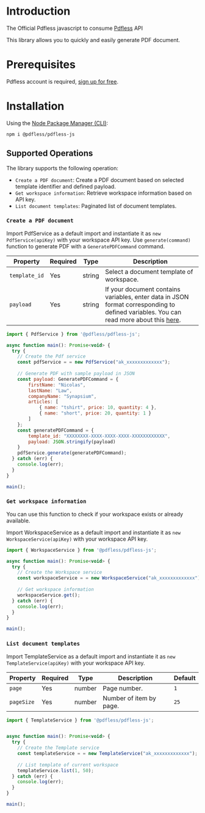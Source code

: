 # Introduction 
The Official Pdfless javascript to consume [Pdfless](https://www.pdfless.com/) API

This library allows you to quickly and easily generate PDF document.

# Prerequisites 
Pdfless account is required, [sign up for free](https://www.pdfless.com).

# Installation

Using the [Node Package Manager (CLI)](https://www.npmjs.com/package/@pdfless/pdfless-js):

```sh
npm i @pdfless/pdfless-js
```

## Supported Operations
The library supports the following operation:
* `Create a PDF document`: Create a PDF document based on selected template identifier and defined payload.
* `Get workspace information`: Retrieve workspace information based on API key.
* `List document templates`: Paginated list of document templates.

### `Create a PDF document`

Import PdfService as a default import and instantiate it as `new PdfService(apiKey)` with your workspace API key.
Use `generate(command)` function to generate PDF with a `GeneratePDFCommand` command.

|Property|Required|Type|Description|
|---|---|---|---|
|`template_id`|Yes|string|Select a document template of workspace.|
|`payload`|Yes|string|If your document contains variables, enter data in JSON format corresponding to defined variables. You can read more about this [here](https://docs.pdfless.com/expressions).|


```javascript
import { PdfService } from '@pdfless/pdfless-js';

async function main(): Promise<void> {
  try {
    // Create the Pdf service
    const pdfService = = new PdfService("ak_xxxxxxxxxxxxx");
    
    // Generate PDF with sample payload in JSON
    const payload: GeneratePDFCommand = {
        firstName: "Nicolas",
        lastName: "Law",
        companyName: "Synapsium",
        articles: [
            { name: "tshirt", price: 10, quantity: 4 },
            { name: "short", price: 20, quantity: 1 }
        ]
    };
    const generatePDFCommand = { 
        template_id: "XXXXXXXX-XXXX-XXXX-XXXX-XXXXXXXXXXXX",
        payload: JSON.stringify(payload)
    }
    pdfService.generate(generatePDFCommand);
  } catch (err) {
    console.log(err);
  }
}

main();
```

### `Get workspace information`
You can use this function to check if your workspace exists or already available.

Import WorkspaceService as a default import and instantiate it as `new WorkspaceService(apiKey)` with your workspace API key.

```javascript
import { WorkspaceService } from '@pdfless/pdfless-js';

async function main(): Promise<void> {
  try {
    // Create the Workspace service
    const workspaceService = = new WorkspaceService("ak_xxxxxxxxxxxxx");
    
    // Get workspace information 
    workspaceService.get();
  } catch (err) {
    console.log(err);
  }
}

main();
```

### `List document templates`

Import TemplateService as a default import and instantiate it as `new TemplateService(apiKey)` with your workspace API key.

|Property|Required|Type|Description|Default
|---|---|---|---|---|
|`page`|Yes|number|Page number.|`1`|
|`pageSize`|Yes|number|Number of item by page.|`25`|


```javascript
import { TemplateService } from '@pdfless/pdfless-js';


async function main(): Promise<void> {
  try {
    // Create the Template service
    const templateService = = new TemplateService("ak_xxxxxxxxxxxxx");
    
    // List template of current workspace
    templateService.list(1, 50);
  } catch (err) {
    console.log(err);
  }
}

main();
```